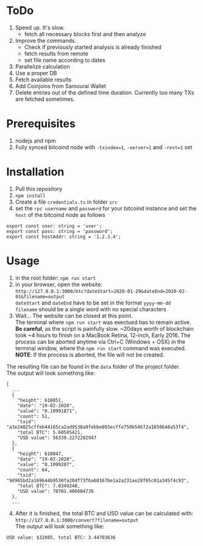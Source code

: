 # ToDo
1. Speed up. It's slow.
    - fetch all necessary blocks first and then analyze
2. Improve the commands. 
    - Check if previously started analysis is already finished
    - fetch results from remote
    - set file name according to dates 
3. Parallelize calculation
4. Use a proper DB 
5. Fetch available results 
6. Add Coinjoins from Samourai Wallet 
7. Delete entries out of the defined time duration. Currently too many TXs are fetched sometimes.


# Prerequisites
1. nodejs and npm
2. Fully synced bitcoind node with `-txindex=1`, `-server=1` and `-rest=1` set

# Installation
1. Pull this repository
2. `npm install`
3. Create a file  `credentials.ts` in folder `src` 
4. set the `rpc username` and `password` for your bitcoind instance and set the `host` of the bitcoind node as follows
```
export const user: string = 'user';
export const pass: string = 'password';
export const hostAddr: string = '1.2.3.4';
```

# Usage
1. in the root folder: `npm run start` 
2. in your browser, open the website:    
`http://127.0.0.1:3000/btc?dateStart=2020-01-29&dateEnd=2020-02-01&filename=output`    
`dateStart` and `dateEnd` have to be set in the format `yyyy-mm-dd`    
`filename` should be a single word with no special characters   
3. Wait... The website can be closed at this point.    
The terminal where `npm run start` was exectued has to remain active.    
**Be careful**, as the script is painfully slow. ~20days worth of blockchain took ~4 hours to finish on a MacBook Retina, 12-inch, Early 2016. The process can be aborted anytime via Ctrl+C (Windows + OSX) in the terminal window, where the `npm run start` command was executed.    
**NOTE**: If the process is aborted, the file will not be created.    
    
The resulting file can be found in the `data` folder of the project folder.    
The output will look something like:
```
[
  ...
  {
    "height": 618051,
    "date": "19-02-2020",
    "value": "0.10991871",
    "count": 51,
    "txid": "a3e24025cffeb44165ca2ad9538a9febbe093ecffe750b54672a1850648a53f4",
    "total BTC": 5.60585421,
    "USD value": 56339.2272202947
  },
  {
    "height": 618047,
    "date": "19-02-2020",
    "value": "0.1099207",
    "count": 64,
    "txid": "9d965bd2a169644b9530fa20df73f6a60167be1a2a231ae28f05c01a345f4c93",
    "total BTC": 7.0349248,
    "USD value": 70701.486684736
  },
  ...
```

4. After it is finished, the total BTC and USD value can be calculated with:    
 `http://127.0.0.1:3000/convert?filename=output`    
The output will look something like:
```
USD value: $32085, total BTC: 3.44703636
```
